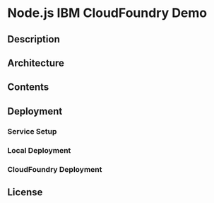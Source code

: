 # Node.js IBM CloudFoundry Demo

## Description

## Architecture

## Contents

## Deployment

### Service Setup

### Local Deployment

### CloudFoundry Deployment

## License
